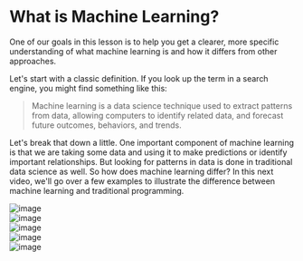 # **What is Machine Learning?**<br />

One of our goals in this lesson is to help you get a clearer, more specific understanding of what machine learning is and how it differs from other approaches.<br />

Let's start with a classic definition. If you look up the term in a search engine, you might find something like this:<br />

> Machine learning is a data science technique used to extract patterns from data, allowing computers to identify related data, and forecast future outcomes, behaviors, and trends.<br />

Let's break that down a little. One important component of machine learning is that we are taking some data and using it to make predictions or identify important relationships. But looking for patterns in data is done in traditional data science as well. So how does machine learning differ? In this next video, we'll go over a few examples to illustrate the difference between machine learning and traditional programming.<br />

![image](https://drive.google.com/file/d/1HivSvniF4-nK0EhuLEQmjiXjhMaEjVj7/view?usp=sharing)<br />
![image](https://drive.google.com/file/d/1TUbNX3McwLSwRjuekUdjSrY_2Q0HNP84/view?usp=sharing)<br />
![image](https://drive.google.com/file/d/1iLg46Xjqa8dvyTzxC-bIQ6KH29muy4UO/view?usp=sharing)<br />
![image](https://drive.google.com/file/d/1xHL8QKVY1oRVPm4IATENCvpDQ6JllmGK/view?usp=sharing)<br />
![image](https://drive.google.com/file/d/1nrap6dsAC3lU20k4CxzjoZxBYoLOoPtx/view?usp=sharing)<br />

